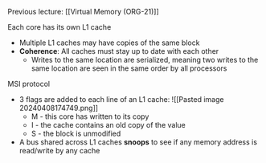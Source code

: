 Previous lecture: [[Virtual Memory (ORG-21)]]


Each core has its own L1 cache
- Multiple L1 caches may have copies of the same block 
- **Coherence**: All caches must stay up to date with each other
	- Writes to the same location are serialized, meaning two writes to the same location are seen in the same order by all processors

MSI protocol
- 3 flags are added to each line of an L1 cache: ![[Pasted image 20240408174749.png]]
	- M - this core has written to its copy
	- I - the cache contains an old copy of the value 
	- S - the block is unmodified
- A bus shared across L1 caches **snoops** to see if any memory address is read/write by any cache